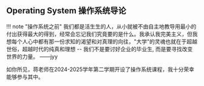## **O**perating **S**ystem 操作系统导论

!!! note "操作系统之前"
    我们都是活生生的人，从小就被不由自主地教导用最小的付出获得最大的得到，经常会忘记我们究竟要的是什么。我承认我完美主义，但我想每个人心中都有那一份求知的渴望和对真理的向往，"大学"的灵魂也就在于超越世俗，超越时代的纯真和理想 -- 我们不是要讨好企业的毕业生, 而是要寻找改变世界的力量。 ——jyy

如你所见，蒋老师在2024-2025学年第二学期开设了操作系统课程，我十分荣幸能够参与其中。